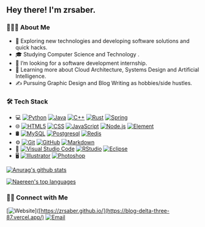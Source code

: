 ## Hey there! I'm zrsaber.

### 👨🏻‍💻  About Me

- 🤔  Exploring new technologies and developing software solutions and quick hacks.
- 🎓  Studying Computer Science and Technology .
- 💼  I’m looking for a software development internship.
- 🌱  Learning more about Cloud Architecture, Systems Design and Artificial Intelligence.
- ✍️  Pursuing Graphic Design and Blog Writing as hobbies/side hustles.

### 🛠 Tech Stack

- 💻  [![Python](https://img.shields.io/badge/Python-14354C?style=for-the-badge&logo=python&logoColor=white.svg)](https://img.shields.io/badge/Python-14354C?style=for-the-badge&logo=python&logoColor=white) [![Java](https://img.shields.io/badge/Java-ED8B00?style=for-the-badge&logo=java&logoColor=white)](https://img.shields.io/badge/Java-ED8B00?style=for-the-badge&logo=java&logoColor=white) [![C++](https://img.shields.io/badge/C%2B%2B-00599C?style=for-the-badge&logo=c%2B%2B&logoColor=white)](https://img.shields.io/badge/C%2B%2B-00599C?style=for-the-badge&logo=c%2B%2B&logoColor=white) [![Rust](https://img.shields.io/badge/Rust-000000?style=for-the-badge&logo=rust&logoColor=white)](https://img.shields.io/badge/Rust-000000?style=for-the-badge&logo=rust&logoColor=white) [![Spring](https://img.shields.io/badge/Spring-6DB33F?style=for-the-badge&logo=spring&logoColor=white)](https://img.shields.io/badge/Spring-6DB33F?style=for-the-badge&logo=spring&logoColor=white)
- 🌐  [![HTML5](https://img.shields.io/badge/HTML5-E34F26?style=for-the-badge&logo=html5&logoColor=white)](https://img.shields.io/badge/HTML5-E34F26?style=for-the-badge&logo=html5&logoColor=white) [![CSS](https://img.shields.io/badge/CSS3-1572B6?style=for-the-badge&logo=css3&logoColor=white)](https://img.shields.io/badge/CSS3-1572B6?style=for-the-badge&logo=css3&logoColor=white) [![JavaScript](https://img.shields.io/badge/JavaScript-323330?style=for-the-badge&logo=javascript&logoColor=F7DF1E)](https://img.shields.io/badge/JavaScript-323330?style=for-the-badge&logo=javascript&logoColor=F7DF1E)  [![Node.js](https://img.shields.io/badge/Node.js-43853D?style=for-the-badge&logo=node.js&logoColor=white)](https://img.shields.io/badge/Node.js-43853D?style=for-the-badge&logo=node.js&logoColor=white) [![Element](https://img.shields.io/badge/Element-0DBD8B?style=for-the-badge&logo=element&logoColor=white)](https://img.shields.io/badge/Element-0DBD8B?style=for-the-badge&logo=element&logoColor=white)
- 🛢   [![MySQL](https://img.shields.io/badge/MySQL-00000F?style=for-the-badge&logo=mysql&logoColor=white)](https://camo.githubusercontent.com/bd16a09c0ea9b0b7ee8766d187db73f61d5ec35a3c5499119b4d3003c1ee546a/68747470733a2f2f696d672e736869656c64732e696f2f62616467652f2d4d7953514c2d3333333333333f7374796c653d666c6174266c6f676f3d6d7973716c) [![Postgresql](https://img.shields.io/badge/PostgreSQL-316192?style=for-the-badge&logo=postgresql&logoColor=white)](https://img.shields.io/badge/PostgreSQL-316192?style=for-the-badge&logo=postgresql&logoColor=white) [![Redis](https://img.shields.io/badge/redis-%23DD0031.svg?&style=for-the-badge&logo=redis&logoColor=white)](https://img.shields.io/badge/redis-%23DD0031.svg?&style=for-the-badge&logo=redis&logoColor=white)
- ⚙️  [![Git](https://img.shields.io/badge/GIT-E44C30?style=for-the-badge&logo=git&logoColor=white)](https://img.shields.io/badge/GIT-E44C30?style=for-the-badge&logo=git&logoColor=white) [![GitHub](https://img.shields.io/badge/GitHub-100000?style=for-the-badge&logo=github&logoColor=white)](https://img.shields.io/badge/GitHub-100000?style=for-the-badge&logo=github&logoColor=white) [![Markdown](https://img.shields.io/badge/Markdown-000000?style=for-the-badge&logo=markdown&logoColor=white)](https://img.shields.io/badge/Markdown-000000?style=for-the-badge&logo=markdown&logoColor=white)
- 🔧  [![Visual Studio Code](https://img.shields.io/badge/Visual_Studio_Code-0078D4?style=for-the-badge&logo=visual%20studio%20code&logoColor=white)](https://img.shields.io/badge/Visual_Studio_Code-0078D4?style=for-the-badge&logo=visual%20studio%20code&logoColor=white) [![RStudio](https://img.shields.io/badge/PyCharm-000000.svg?&style=for-the-badge&logo=PyCharm&logoColor=white)](https://img.shields.io/badge/PyCharm-000000.svg?&style=for-the-badge&logo=PyCharm&logoColor=white) [![Eclipse](https://img.shields.io/badge/IntelliJ_IDEA-000000.svg?style=for-the-badge&logo=intellij-idea&logoColor=white)](https://img.shields.io/badge/IntelliJ_IDEA-000000.svg?style=for-the-badge&logo=intellij-idea&logoColor=white)
- 🖥  [![Illustrator](https://img.shields.io/badge/Adobe%20Premiere%20Pro-9999FF?style=for-the-badge&logo=Adobe%20Premiere%20Pro&logoColor=white)](https://img.shields.io/badge/Adobe%20Premiere%20Pro-9999FF?style=for-the-badge&logo=Adobe%20Premiere%20Pro&logoColor=white) [![Photoshop](https://img.shields.io/badge/Adobe%20Photoshop-31A8FF?style=for-the-badge&logo=Adobe%20Photoshop&logoColor=black)](https://img.shields.io/badge/Adobe%20Photoshop-31A8FF?style=for-the-badge&logo=Adobe%20Photoshop&logoColor=black)



[![Anurag's github stats](https://github-readme-stats.vercel.app/api?username=zrsaber&theme=blue-green)](https://github.com/zrsaber)

[![Naereen's top languages](https://github-readme-stats.vercel.app/api/top-langs/?username=zrsaber&layout=compact&exclude_repo=zrsaber.github.io&title_color=ffffff&icon_color=bb2acf&text_color=daf7dc&bg_color=151515&theme=bule-gree)](https://github.com/zrsaber)

### 🤝🏻  Connect with Me

[![Website](https://img.shields.io/badge/website-000000?style=for-the-badge&logo=About.me&logoColor=white)]([https://zrsaber.github.io/](https://blog-delta-three-87.vercel.app/)  [![Email](https://img.shields.io/badge/Gmail-D14836?style=for-the-badge&logo=gmail&logoColor=white)](mailto:z529978097@gmail.com)
